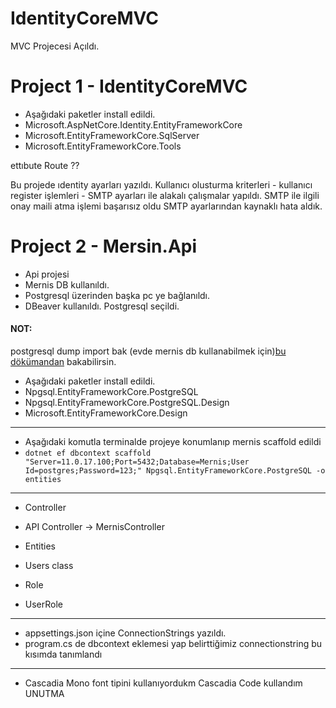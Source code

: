 # IdentityCoreMVC
MVC Projecesi Açıldı.

# Project 1 - IdentityCoreMVC
- Aşağıdaki paketler install edildi.
- Microsoft.AspNetCore.Identity.EntityFrameworkCore
- Microsoft.EntityFrameworkCore.SqlServer
- Microsoft.EntityFrameworkCore.Tools

ettıbute Route ??

Bu projede ıdentity ayarları yazıldı. Kullanıcı olusturma kriterleri - kullanıcı register işlemleri - SMTP ayarları ile alakalı çalışmalar yapıldı.
SMTP ile ilgili onay maili atma işlemi başarısız oldu SMTP ayarlarından kaynaklı hata aldık.

# Project 2 - Mersin.Api
- Api projesi 
- Mernis DB kullanıldı. 
- Postgresql üzerinden başka pc ye bağlanıldı.
- DBeaver kullanıldı. Postgresql seçildi.
#### NOT:
postgresql dump import bak (evde mernis db kullanabilmek için)[bu dökümandan](https://www.postgresql.org/docs/current/backup-dump.html) bakabilirsin.
- Aşağıdaki paketler install edildi.
- Npgsql.EntityFrameworkCore.PostgreSQL
- Npgsql.EntityFrameworkCore.PostgreSQL.Design
- Microsoft.EntityFrameworkCore.Design
------------------------------------------------------
- Aşağıdaki komutla terminalde projeye konumlanıp mernis scaffold edildi
- `dotnet ef dbcontext scaffold "Server=11.0.17.100;Port=5432;Database=Mernis;User Id=postgres;Password=123;" Npgsql.EntityFrameworkCore.PostgreSQL -o entities`
------------------------------------------------------
- Controller
- API Controller -> MernisController 

- Entities 
- Users class
- Role
- UserRole

------------------------------------------------------
- appsettings.json içine ConnectionStrings yazıldı.
- program.cs de dbcontext eklemesi yap belirttiğimiz connectionstring bu kısımda tanımlandı
------------------------------------------------------


- Cascadia Mono font tipini kullanıyordukm Cascadia Code kullandım UNUTMA
